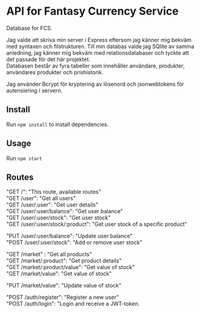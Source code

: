 # API for Fantasy Currency Service
Database for FCS.

Jag valde att skriva min server i Express eftersom jag känner mig bekväm med syntaxen och filstrukturen.
Till min databas valde jag SQlite av samma anledning, jag känner mig bekväm med relationsdatabaser och
tyckte att det passade för det här projektet.  
Databasen består av fyra tabeller som innehåller användare, produkter, användares produkter och prishistorik.

Jag använder Bcrypt för kryptering av lösenord och jsonwebtokens för autensiering i servern.


## Install
Run `npm install` to install dependencies.

## Usage
Run `npm start`

## Routes
"GET /": "This route, available routes"  
"GET /user": "Get all users"  
"GET /user/:user": "Get user details"  
"GET /user/:user/balance": "Get user balance"  
"GET /user/:user/stock": "Get user stock"  
"GET /user/:user/stock/:product": "Get user stock of a specific product"  

"PUT /user/:user/balance": "Update user balance"  
"POST /user/:user/stock": "Add or remove user stock"  

"GET /market" : "Get all products"  
"GET /market/:product": "Get product details"  
"GET /market/:product/value": "Get value of stock"  
"GET /market/value": "Get value of stock"  

"PUT /market/value": "Update value of stock"  

"POST /auth/register": "Register a new user"  
"POST /auth/login": "Login and receive a JWT-token.  
